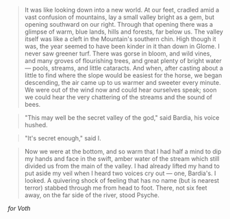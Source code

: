 >It was like looking down into a new world. At our feet, cradled amid a vast confusion of
mountains, lay a small valley bright as a gem, but opening southward on our right. Through
that opening there was a glimpse of warm, blue lands, hills and forests, far below us. The
valley itself was like a cleft in the Mountain's southern chin. High though it was, the year
seemed to have been kinder in it than down in Glome. I never saw greener turf. There was
gorse in bloom, and wild vines, and many groves of flourishing trees, and great plenty of
bright water — pools, streams, and little cataracts. And when, after casting about a little to
find where the slope would be easiest for the horse, we began descending, the air came up to
us warmer and sweeter every minute. We were out of the wind now and could hear
ourselves speak; soon we could hear the very chattering of the streams and the sound of
bees.

> "This may well be the secret valley of the god," said Bardia, his voice hushed.
  
> "It's secret enough," said I.
  
> Now we were at the bottom, and so warm that I had half a mind to dip my hands and face in
the swift, amber water of the stream which still divided us from the main of the valley. I had
already lifted my hand to put aside my veil when I heard two voices cry out — one, Bardia's. 
I looked. A quivering shock of feeling that has no name (but is nearest terror) stabbed
through me from head to foot. There, not six feet away, on the far side of the river, stood
Psyche.

_for Voth_
